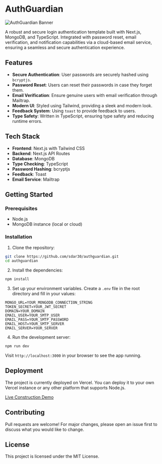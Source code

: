 # AuthGuardian

![AuthGuardian Banner](https://img.freepik.com/free-vector/security-shield-vector-cyber-security-technology_53876-112196.jpg?w=400)

A robust and secure login authentication template built with Next.js, MongoDB, and TypeScript. Integrated with password reset, email verification, and notification capabilities via a cloud-based email service, ensuring a seamless and secure authentication experience.

## Features

- **Secure Authentication**: User passwords are securely hashed using `bcryptjs`.
- **Password Reset**: Users can reset their passwords in case they forget them.
- **Email Verification**: Ensure genuine users with email verification through Mailtrap.
- **Modern UI**: Styled using Tailwind, providing a sleek and modern look.
- **Feedback System**: Using `toast` to provide feedback to users.
- **Type Safety**: Written in TypeScript, ensuring type safety and reducing runtime errors.

## Tech Stack

- **Frontend**: Next.js with Tailwind CSS
- **Backend**: Next.js API Routes
- **Database**: MongoDB
- **Type Checking**: TypeScript
- **Password Hashing**: bcryptjs
- **Feedback**: Toast
- **Email Service**: Mailtrap

## Getting Started

### Prerequisites

- Node.js
- MongoDB instance (local or cloud)

### Installation

1. Clone the repository:

```bash
git clone https://github.com/sdar30/authguardian.git
cd authguardian
```

2. Install the dependencies:

```bash
npm install
```

3. Set up your environment variables. Create a `.env` file in the root directory and fill in your values:

```
MONGO_URL=YOUR_MONGODB_CONNECTION_STRING
TOKEN_SECRET=YOUR_JWT_SECRET
DOMAIN=YOUR_DOMAIN
EMAIL_USER=YOUR_SMTP_USER
EMAIL_PASS=YOUR_SMTP_PASSWORD
EMAIL_HOST=YOUR_SMTP_SERVER
EMAIL_SERVER=YOUR_SERVER
```

4. Run the development server:

```bash
npm run dev
```

Visit `http://localhost:3000` in your browser to see the app running.

## Deployment

The project is currently deployed on Vercel. You can deploy it to your own Vercel instance or any other platform that supports Node.js. 

[Live Construction Demo](https://authguardian.vercel.app/)

## Contributing

Pull requests are welcome! For major changes, please open an issue first to discuss what you would like to change.

## License

This project is licensed under the MIT License. 


<!-- MARKDOWN LINKS & IMAGES -->
<!-- https://www.markdownguide.org/basic-syntax/#reference-style-links -->

[Next.js]: https://img.shields.io/badge/next.js-000000?style=for-the-badge&logo=nextdotjs&logoColor=white
[Next-url]: https://nextjs.org/
[React.js]: https://img.shields.io/badge/React-20232A?style=for-the-badge&logo=react&logoColor=61DAFB
[React-url]: https://reactjs.org/

<!--
*** To link:  [![Next][Next.js]][Next-url] or [![React][React.js]][React-url]

-->
